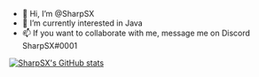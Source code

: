 - 👋 Hi, I’m @SharpSX
- 👀 I’m currently interested in Java
- 📫 If you want to collaborate with me, message me on Discord SharpSX#0001

<!---
SharpSX/SharpSX is a ✨ special ✨ repository because its `README.md` (this file) appears on your GitHub profile.
You can click the Preview link to take a look at your changes.
--->
[![SharpSX's GitHub stats](https://github-readme-stats.vercel.app/api?username=SharpSX)](https://github.com/SharpSX/github-readme-stats)
